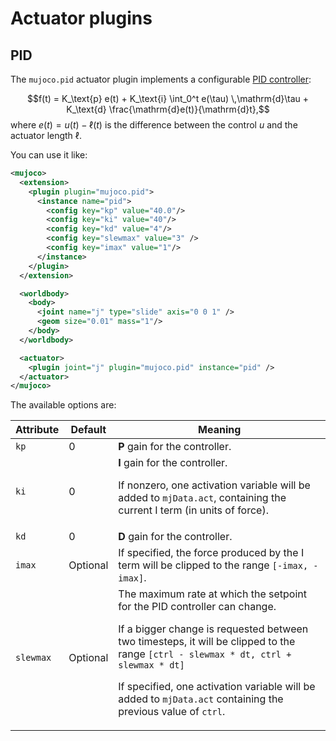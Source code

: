 # Actuator plugins

## PID

The `mujoco.pid` actuator plugin implements a configurable [PID controller](https://en.wikipedia.org/wiki/Proportional%E2%80%93integral%E2%80%93derivative_controller):

$$f(t) = K_\text{p} e(t) + K_\text{i} \int_0^t e(\tau) \,\mathrm{d}\tau + K_\text{d} \frac{\mathrm{d}e(t)}{\mathrm{d}t},$$
where $e(t) = u(t) - \ell(t)$ is the difference between the control $u$ and the actuator length $\ell$.

You can use it like:

```xml
<mujoco>
  <extension>
    <plugin plugin="mujoco.pid">
      <instance name="pid">
        <config key="kp" value="40.0"/>
        <config key="ki" value="40"/>
        <config key="kd" value="4"/>
        <config key="slewmax" value="3" />
        <config key="imax" value="1"/>
      </instance>
    </plugin>
  </extension>

  <worldbody>
    <body>
      <joint name="j" type="slide" axis="0 0 1" />
      <geom size="0.01" mass="1"/>
    </body>
  </worldbody>

  <actuator>
    <plugin joint="j" plugin="mujoco.pid" instance="pid" />
  </actuator>
</mujoco>
```

The available options are:

|Attribute | Default | Meaning |
|----------|---------|---------|
|`kp` | 0 | **P** gain for the controller. |
|`ki` | 0 | **I** gain for the controller.<p/>If nonzero, one activation variable will be added to `mjData.act`, containing the current I term (in units of force). |
|`kd` | 0 | **D** gain for the controller. |
|`imax` | Optional | If specified, the force produced by the I term will be clipped to the range `[-imax, -imax]`. |
|`slewmax` | Optional | The maximum rate at which the setpoint for the PID controller can change.<p/>If a bigger change is requested between two timesteps, it will be clipped to the range `[ctrl - slewmax * dt, ctrl + slewmax * dt]`<p/>If specified, one activation variable will be added to `mjData.act` containing the previous value of `ctrl`. |
